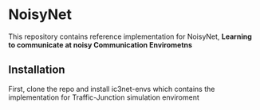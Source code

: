 # NoisyNet

This repository contains reference implementation for NoisyNet, **Learning to communicate at noisy Communication Envirometns**


## Installation

First, clone the repo and install ic3net-envs which contains the implementation for Traffic-Junction simulation enviroment

